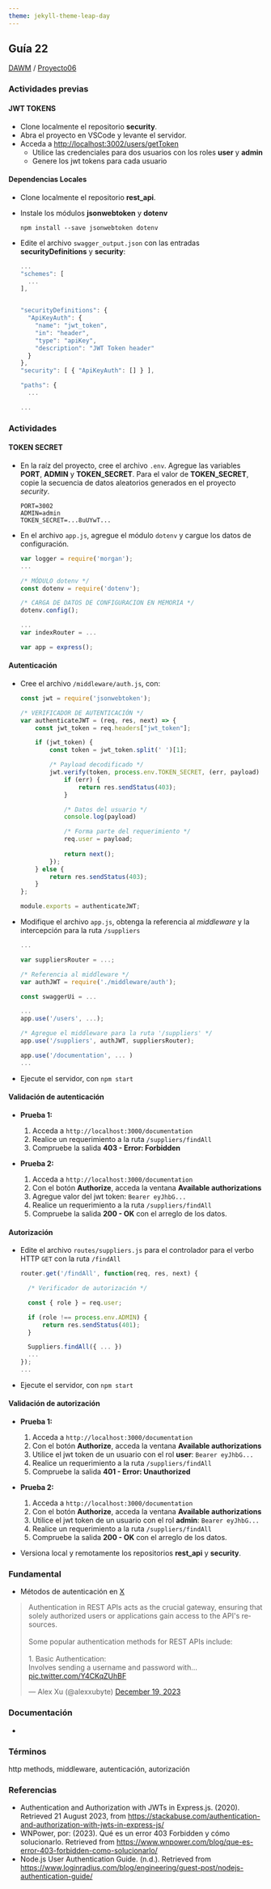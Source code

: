 ```yaml
---
theme: jekyll-theme-leap-day
---
```


## Guía 22

[DAWM](/DAWM/) / [Proyecto06](/DAWM/proyectos/2023/proyecto06)

### Actividades previas

#### JWT TOKENS

* Clone localmente el repositorio **security**.
* Abra el proyecto en VSCode y levante el servidor.
* Acceda a [http://localhost:3002/users/getToken](http://localhost:3002/users/getToken)
  * Utilice las credenciales para dos usuarios con los roles **user** y **admin** 
  * Genere los jwt tokens para cada usuario

#### Dependencias Locales

* Clone localmente el repositorio **rest_api**.
* Instale los módulos **jsonwebtoken** y **dotenv** 

  ```command
  npm install --save jsonwebtoken dotenv
  ```

* Edite el archivo `swagger_output.json` con las entradas **securityDefinitions** y **security**:

  ```typescript
  ...
  "schemes": [
    ...
  ],


  "securityDefinitions": {
    "ApiKeyAuth": {
      "name": "jwt_token",
      "in": "header",
      "type": "apiKey",
      "description": "JWT Token header"
    }
  },
  "security": [ { "ApiKeyAuth": [] } ],

  "paths": {
    ...

  ...
  ```

### Actividades

#### TOKEN SECRET

* En la raíz del proyecto, cree el archivo `.env`. Agregue las variables **PORT**, **ADMIN** y **TOKEN_SECRET**. Para el valor de  **TOKEN_SECRET**, copie la secuencia de datos aleatorios generados en el proyecto _security_.

  ```
  PORT=3002
  ADMIN=admin
  TOKEN_SECRET=...8uUYwT...
  ```

* En el archivo `app.js`, agregue el módulo `dotenv` y cargue los datos de configuración.

  ```typescript
  var logger = require('morgan');
  ...

  /* MÓDULO dotenv */
  const dotenv = require('dotenv');

  /* CARGA DE DATOS DE CONFIGURACION EN MEMORIA */
  dotenv.config();

  ...
  var indexRouter = ...

  var app = express();
  ```

#### Autenticación

* Cree el archivo `/middleware/auth.js`, con:
  
  ```typescript
  const jwt = require('jsonwebtoken');

  /* VERIFICADOR DE AUTENTICACIÓN */
  var authenticateJWT = (req, res, next) => {
      const jwt_token = req.headers["jwt_token"];

      if (jwt_token) {
          const token = jwt_token.split(' ')[1];

          /* Payload decodificado */
          jwt.verify(token, process.env.TOKEN_SECRET, (err, payload) => {
              if (err) {
                  return res.sendStatus(403);
              }

              /* Datos del usuario */
              console.log(payload)

              /* Forma parte del requerimiento */
              req.user = payload;
              
              return next();
          });
      } else {
          return res.sendStatus(403);
      }
  };

  module.exports = authenticateJWT;
  ```

* Modifique el archivo `app.js`, obtenga la referencia al _middleware_ y la intercepción para la ruta `/suppliers`

  ```typescript
  ...

  var suppliersRouter = ...;

  /* Referencia al middleware */
  var authJWT = require('./middleware/auth');
  
  const swaggerUi = ...

  ...
  app.use('/users', ...);

  /* Agregue el middleware para la ruta '/suppliers' */
  app.use('/suppliers', authJWT, suppliersRouter);

  app.use('/documentation', ... )
  ...
  ```

* Ejecute el servidor, con `npm start`

#### Validación de autenticación

* **Prueba 1:**
  1. Acceda a `http://localhost:3000/documentation`
  2. Realice un requerimiento a la ruta `/suppliers/findAll`
  3. Compruebe la salida **403 - Error: Forbidden**

* **Prueba 2:**
  1. Acceda a `http://localhost:3000/documentation`
  2. Con el botón **Authorize**, acceda la ventana **Available authorizations**
  3. Agregue valor del jwt token: `Bearer eyJhbG...`
  4. Realice un requerimiento a la ruta `/suppliers/findAll`
  5. Compruebe la salida **200 - OK** con el arreglo de los datos.

#### Autorización

* Edite el archivo `routes/suppliers.js` para el controlador para el verbo HTTP `GET` con la ruta `/findAll` 

  ```typescript
  router.get('/findAll', function(req, res, next) {

    /* Verificador de autorización */

    const { role } = req.user;

    if (role !== process.env.ADMIN) {
        return res.sendStatus(401);
    }

    Suppliers.findAll({ ... })  
    ...
  });
  ...
  ```

* Ejecute el servidor, con `npm start`

#### Validación de autorización

* **Prueba 1:**
  1. Acceda a `http://localhost:3000/documentation`
  2. Con el botón **Authorize**, acceda la ventana **Available authorizations**
  3. Utilice el jwt token de un usuario con el rol **user**: `Bearer eyJhbG...`
  4. Realice un requerimiento a la ruta `/suppliers/findAll`
  5. Compruebe la salida **401 - Error: Unauthorized**

* **Prueba 2:**
  1. Acceda a `http://localhost:3000/documentation`
  2. Con el botón **Authorize**, acceda la ventana **Available authorizations**
  3. Utilice el jwt token de un usuario con el rol **admin**: `Bearer eyJhbG...`
  4. Realice un requerimiento a la ruta `/suppliers/findAll`
  5. Compruebe la salida **200 - OK** con el arreglo de los datos.

* Versiona local y remotamente los repositorios **rest_api** y **security**.

### Fundamental

* Métodos de autenticación en [X](https://twitter.com/alexxubyte/status/1737151765097951544)

<blockquote class="twitter-tweet" data-media-max-width="560"><p lang="en" dir="ltr">Authentication in REST APIs acts as the crucial gateway, ensuring that solely authorized users or applications gain access to the API&#39;s resources.<br><br>Some popular authentication methods for REST APIs include:<br><br>1. Basic Authentication: <br>Involves sending a username and password with… <a href="https://t.co/Y4CKqZUhBF">pic.twitter.com/Y4CKqZUhBF</a></p>&mdash; Alex Xu (@alexxubyte) <a href="https://twitter.com/alexxubyte/status/1737151765097951544?ref_src=twsrc%5Etfw">December 19, 2023</a></blockquote> <script async src="https://platform.twitter.com/widgets.js" charset="utf-8"></script>


### Documentación

* 

### Términos

http methods, middleware, autenticación, autorización

### Referencias

* Authentication and Authorization with JWTs in Express.js. (2020). Retrieved 21 August 2023, from https://stackabuse.com/authentication-and-authorization-with-jwts-in-express-js/
* WNPower, por: (2023). Qué es un error 403 Forbidden y cómo solucionarlo. Retrieved from https://www.wnpower.com/blog/que-es-error-403-forbidden-como-solucionarlo/
* Node.js User Authentication Guide. (n.d.). Retrieved from https://www.loginradius.com/blog/engineering/guest-post/nodejs-authentication-guide/